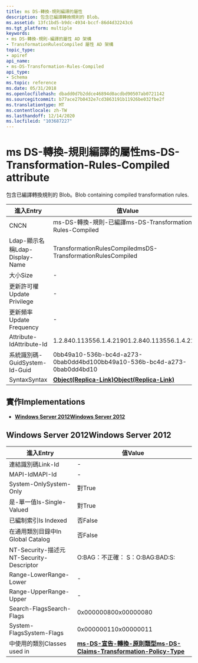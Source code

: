 ```yaml
---
title: ms DS-轉換-規則編譯的屬性
description: 包含已編譯轉換規則的 Blob。
ms.assetid: 13fc1bd5-b9dc-4934-bccf-86d4d32243c6
ms.tgt_platform: multiple
keywords:
- ms DS-轉換-規則-編譯的屬性 AD 架構
- TransformationRulesCompiled 屬性 AD 架構
topic_type:
- apiref
api_name:
- ms-DS-Transformation-Rules-Compiled
api_type:
- Schema
ms.topic: reference
ms.date: 05/31/2018
ms.openlocfilehash: dbadd0d7b2ddce46894d0acdbd90507ab0721142
ms.sourcegitcommit: b77ace27b0432e7cd3863191b11926be032fbe2f
ms.translationtype: MT
ms.contentlocale: zh-TW
ms.lasthandoff: 12/14/2020
ms.locfileid: "103687227"
---
```

# <a name="ms-ds-transformation-rules-compiled-attribute"></a><span data-ttu-id="d1f09-105">ms DS-轉換-規則編譯的屬性</span><span class="sxs-lookup"><span data-stu-id="d1f09-105">ms-DS-Transformation-Rules-Compiled attribute</span></span>

<span data-ttu-id="d1f09-106">包含已編譯轉換規則的 Blob。</span><span class="sxs-lookup"><span data-stu-id="d1f09-106">Blob containing compiled transformation rules.</span></span>



| <span data-ttu-id="d1f09-107">進入</span><span class="sxs-lookup"><span data-stu-id="d1f09-107">Entry</span></span> | <span data-ttu-id="d1f09-108">值</span><span class="sxs-lookup"><span data-stu-id="d1f09-108">Value</span></span> |
|-------------------|-------------------------------------------------------|
| <span data-ttu-id="d1f09-109">CN</span><span class="sxs-lookup"><span data-stu-id="d1f09-109">CN</span></span>                | <span data-ttu-id="d1f09-110">ms-DS-轉換-規則-已編譯</span><span class="sxs-lookup"><span data-stu-id="d1f09-110">ms-DS-Transformation-Rules-Compiled</span></span>                   |
| <span data-ttu-id="d1f09-111">Ldap-顯示名稱</span><span class="sxs-lookup"><span data-stu-id="d1f09-111">Ldap-Display-Name</span></span> | <span data-ttu-id="d1f09-112">TransformationRulesCompiled</span><span class="sxs-lookup"><span data-stu-id="d1f09-112">msDS-TransformationRulesCompiled</span></span>                      |
| <span data-ttu-id="d1f09-113">大小</span><span class="sxs-lookup"><span data-stu-id="d1f09-113">Size</span></span>              | \-                                                    |
| <span data-ttu-id="d1f09-114">更新許可權</span><span class="sxs-lookup"><span data-stu-id="d1f09-114">Update Privilege</span></span>  | \-                                                    |
| <span data-ttu-id="d1f09-115">更新頻率</span><span class="sxs-lookup"><span data-stu-id="d1f09-115">Update Frequency</span></span>  | \-                                                    |
| <span data-ttu-id="d1f09-116">Attribute-Id</span><span class="sxs-lookup"><span data-stu-id="d1f09-116">Attribute-Id</span></span>      | <span data-ttu-id="d1f09-117">1.2.840.113556.1.4.2190</span><span class="sxs-lookup"><span data-stu-id="d1f09-117">1.2.840.113556.1.4.2190</span></span>                               |
| <span data-ttu-id="d1f09-118">系統識別碼-Guid</span><span class="sxs-lookup"><span data-stu-id="d1f09-118">System-Id-Guid</span></span>    | <span data-ttu-id="d1f09-119">0bb49a10-536b-bc4d-a273-0bab0dd4bd10</span><span class="sxs-lookup"><span data-stu-id="d1f09-119">0bb49a10-536b-bc4d-a273-0bab0dd4bd10</span></span>                  |
| <span data-ttu-id="d1f09-120">Syntax</span><span class="sxs-lookup"><span data-stu-id="d1f09-120">Syntax</span></span>            | [<span data-ttu-id="d1f09-121">**Object(Replica-Link)**</span><span class="sxs-lookup"><span data-stu-id="d1f09-121">**Object(Replica-Link)**</span></span>](s-object-replica-link.md) |



## <a name="implementations"></a><span data-ttu-id="d1f09-122">實作</span><span class="sxs-lookup"><span data-stu-id="d1f09-122">Implementations</span></span>

-   [<span data-ttu-id="d1f09-123">**Windows Server 2012**</span><span class="sxs-lookup"><span data-stu-id="d1f09-123">**Windows Server 2012**</span></span>](#windows-server-2012)

## <a name="windows-server-2012"></a><span data-ttu-id="d1f09-124">Windows Server 2012</span><span class="sxs-lookup"><span data-stu-id="d1f09-124">Windows Server 2012</span></span>



| <span data-ttu-id="d1f09-125">進入</span><span class="sxs-lookup"><span data-stu-id="d1f09-125">Entry</span></span> | <span data-ttu-id="d1f09-126">值</span><span class="sxs-lookup"><span data-stu-id="d1f09-126">Value</span></span> |
|------------------------|-----------------------------------------------------------------------------------------------------|
| <span data-ttu-id="d1f09-127">連結識別碼</span><span class="sxs-lookup"><span data-stu-id="d1f09-127">Link-Id</span></span>                | \-                                                                                                  |
| <span data-ttu-id="d1f09-128">MAPI-Id</span><span class="sxs-lookup"><span data-stu-id="d1f09-128">MAPI-Id</span></span>                | \-                                                                                                  |
| <span data-ttu-id="d1f09-129">System-Only</span><span class="sxs-lookup"><span data-stu-id="d1f09-129">System-Only</span></span>            | <span data-ttu-id="d1f09-130">對</span><span class="sxs-lookup"><span data-stu-id="d1f09-130">True</span></span>                                                                                                |
| <span data-ttu-id="d1f09-131">是-單一值</span><span class="sxs-lookup"><span data-stu-id="d1f09-131">Is-Single-Valued</span></span>       | <span data-ttu-id="d1f09-132">對</span><span class="sxs-lookup"><span data-stu-id="d1f09-132">True</span></span>                                                                                                |
| <span data-ttu-id="d1f09-133">已編制索引</span><span class="sxs-lookup"><span data-stu-id="d1f09-133">Is Indexed</span></span>             | <span data-ttu-id="d1f09-134">否</span><span class="sxs-lookup"><span data-stu-id="d1f09-134">False</span></span>                                                                                               |
| <span data-ttu-id="d1f09-135">在通用類別目錄中</span><span class="sxs-lookup"><span data-stu-id="d1f09-135">In Global Catalog</span></span>      | <span data-ttu-id="d1f09-136">否</span><span class="sxs-lookup"><span data-stu-id="d1f09-136">False</span></span>                                                                                               |
| <span data-ttu-id="d1f09-137">NT-Security-描述元</span><span class="sxs-lookup"><span data-stu-id="d1f09-137">NT-Security-Descriptor</span></span> | <span data-ttu-id="d1f09-138">O:BAG：不正確： S：</span><span class="sxs-lookup"><span data-stu-id="d1f09-138">O:BAG:BAD:S:</span></span>                                                                                        |
| <span data-ttu-id="d1f09-139">Range-Lower</span><span class="sxs-lookup"><span data-stu-id="d1f09-139">Range-Lower</span></span>            | \-                                                                                                  |
| <span data-ttu-id="d1f09-140">Range-Upper</span><span class="sxs-lookup"><span data-stu-id="d1f09-140">Range-Upper</span></span>            | \-                                                                                                  |
| <span data-ttu-id="d1f09-141">Search-Flags</span><span class="sxs-lookup"><span data-stu-id="d1f09-141">Search-Flags</span></span>           | <span data-ttu-id="d1f09-142">0x00000080</span><span class="sxs-lookup"><span data-stu-id="d1f09-142">0x00000080</span></span>                                                                                          |
| <span data-ttu-id="d1f09-143">System-Flags</span><span class="sxs-lookup"><span data-stu-id="d1f09-143">System-Flags</span></span>           | <span data-ttu-id="d1f09-144">0x00000011</span><span class="sxs-lookup"><span data-stu-id="d1f09-144">0x00000011</span></span>                                                                                          |
| <span data-ttu-id="d1f09-145">中使用的類別</span><span class="sxs-lookup"><span data-stu-id="d1f09-145">Classes used in</span></span>        | [<span data-ttu-id="d1f09-146">**ms-DS-宣告-轉換-原則類型**</span><span class="sxs-lookup"><span data-stu-id="d1f09-146">**ms-DS-Claims-Transformation-Policy-Type**</span></span>](c-msds-claimstransformationpolicytype.md)<br/> |



 

 





